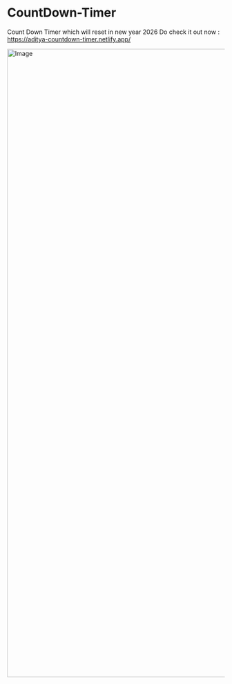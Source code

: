 # CountDown-Timer
Count Down Timer which will reset in new year 2026
Do check it out now : https://aditya-countdown-timer.netlify.app/

<img width="1455" alt="Image" src="https://github.com/user-attachments/assets/16b73ec4-4d07-438b-bdef-8663e811403a" />
